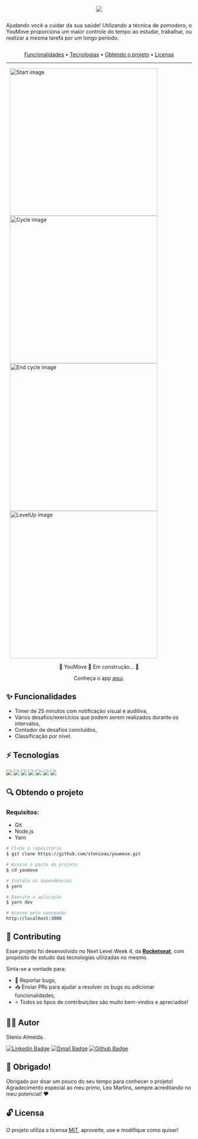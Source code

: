 <p  align="center"><img  src="https://github.com/stenioas/youmove/blob/master/public/banner-readme.png?raw=true"></p>

<div  style="display: flex; align-items:center; justify-content:center; width:100%;">
	<p  align="center"  style="max-width: 720px; text-align: justify;">Ajudando você a cuidar da sua saúde! Utilizando a técnica de pomodoro, o YouMove proporciona um maior controle do tempo ao estudar, trabalhar, ou realizar a mesma tarefa por um longo período.</p>
</div>

<p  align="center">
	<a  href="#sparkles-funcionalidades">Funcionalidades</a> •
	<a  href="#zap-tecnologias">Tecnologias</a> •
	<a  href="#obtendo-o-projeto">Obtendo o projeto</a> •
	<a  href="#unlock-licensa">Licensa</a>
</p>

<hr  style="height: 1px">

<p align="center">
	<div style="margin: 0 10px;">
		<img src="https://github.com/stenioas/youmove/blob/master/public/youmove-start.png?raw=true" alt="Start image" width="400px" />
		<img src="https://github.com/stenioas/youmove/blob/master/public/youmove-cycle.png?raw=true" alt="Cycle image" width="400px" /><br/>
	</div>
	<div style="margin: 0 10px;">
		<img src="https://github.com/stenioas/youmove/blob/master/public/youmove-end-cycle.png?raw=true" alt="End cycle image" width="400px" />
		<img src="https://github.com/stenioas/youmove/blob/master/public/youmove-levelup.png?raw=true" alt="LevelUp image" width="400px" /><br/>
	</div>

<p  align="center">🚧 YouMove 🚀 Em construção... 🚧</p>
<p  align="center">Conheça o app <a  href="https://youmove.vercel.app">aqui</a>.</p>

## :sparkles: Funcionalidades
* Timer de 25 minutos com notificação visual e auditiva,
* Vários desafios/exercícios que podem serem realizados durante os intervalos,
* Contador de desafios concluídos,
* Classificação por nível.

## :zap: Tecnologias
<a href="https://developer.mozilla.org/en-US/docs/Web/Guide/HTML/HTML5"><img  src="https://img.shields.io/static/v1?label=&message=html5&color=black&style=for-the-badge&logo=html5&logoColor=E34F26&link=https://leftgithub.com"/></a> <a href="https://developer.mozilla.org/en-US/docs/Web/CSS"><img  src="https://img.shields.io/static/v1?label=&message=css3&color=black&style=for-the-badge&logo=css3&logoColor=1572B6"/></a> <a href="https://www.javascript.com/"><img  src="https://img.shields.io/static/v1?label=&message=javascript&color=black&style=for-the-badge&logo=javascript&logoColor=F7DF1E"/></a> <a href="https://www.typescriptlang.org/"><img  src="https://img.shields.io/static/v1?label=&message=typescript&color=black&style=for-the-badge&logo=typescript&logoColor=3178C6"/></a> <a href="https://nodejs.org/en/"><img  src="https://img.shields.io/static/v1?label=&message=nodejs&color=black&style=for-the-badge&logo=node.js&logoColor=339933"/></a> <a href="https://reactjs.org/"><img  src="https://img.shields.io/static/v1?label=&message=reactjs&color=black&style=for-the-badge&logo=react&logoColor=61DAFB"/></a> <a href="https://nextjs.org/"><img  src="https://img.shields.io/static/v1?label=&message=nextjs&color=black&style=for-the-badge&logo=next.js&logoColor=339933"/></a>

## :mag: Obtendo o projeto

### Requisitos:
* Git
* Node.js
* Yarn

```bash
# Clone o repositório
$ git clone https://github.com/stenioas/youmove.git

# Acesse a pasta do projeto
$ cd youmove

# Instale as dependências
$ yarn

# Execute a aplicação
$ yarn dev

# Acesse pelo navegador
http://localhost:3000
```
## :handshake: Contributing
Esse projeto foi desenvolvido no Next Level Week 4, da [**Rocketseat**](https://rocketseat.com.br), com propósito de estudo das tecnologias utilizadas no mesmo.

Sinta-se a vontade para:
* :bug: Reportar bugs,
* :inbox_tray: Enviar PRs para ajudar a resolver os bugs ou adicionar funcionalidades,
* :star: Todos os tipos de contribuições são muito bem-vindos e apreciados!

## 👨‍💻 Autor
Stenio Almeida.

 [![Linkedin Badge](https://img.shields.io/badge/-Stenio_Almeida-0A66C2?style=for-the-badge&logo=Linkedin&logoColor=white&link=https://www.linkedin.com/in/steniosilveira/)](https://www.linkedin.com/in/steniosilveira/) [![Gmail Badge](https://img.shields.io/badge/-stenioas@gmail.com-c14438?style=for-the-badge&logo=Gmail&logoColor=white&link=mailto:stenioas@gmail.com)](mailto:stenioas@gmail.com) [![Github Badge](https://img.shields.io/badge/-stenioas-181717?style=for-the-badge&logo=Github&logoColor=white&link=mailto:stenioas@gmail.com)](https://github.com/stenioas)

## :purple_heart: Obrigado!
Obrigado por doar um pouco do seu tempo para conhecer o projeto!
Agradecimento especial ao meu primo, Leo Martins, sempre acreditando no meu potencial! :heart:

## :unlock: Licensa
O projeto utiliza a licensa <a  href="https://github.com/stenioas/youmove/blob/master/LICENSE">MIT</a>, aproveite, use e modifique como quiser!

